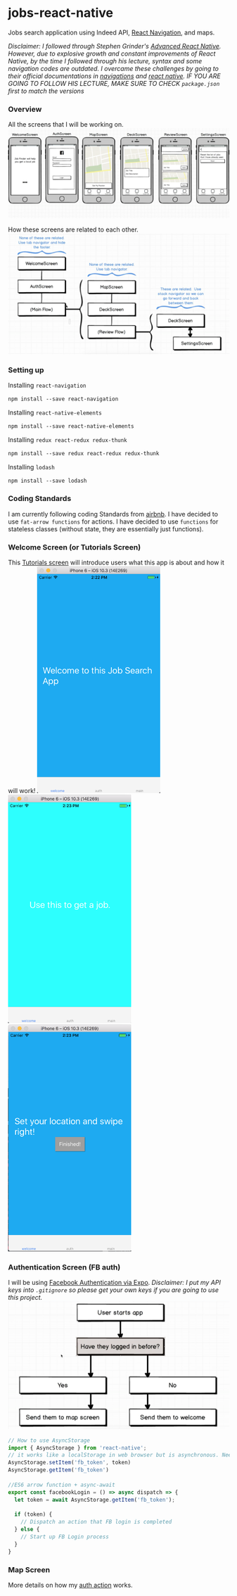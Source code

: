 # jobs-react-native
Jobs search application using Indeed API, [React Navigation](https://reactnavigation.org/docs/intro/), and maps.

*Disclaimer: I followed through Stephen Grinder's [Advanced React Native](https://www.udemy.com/react-native-advanced/).
However, due to explosive growth and constant improvements of React Native, by the time I followed through his lecture, syntax and some navigation codes are outdated. I overcame these challenges by going to their official documentations in [navigations](https://reactnavigation.org/docs) and [react native](https://facebook.github.io/react-native). IF YOU ARE GOING TO FOLLOW HIS LECTURE, MAKE SURE TO CHECK `package.json` first to match the versions*

### Overview
All the screens that I will be working on.
![alt text](demo/screens.png)

How these screens are related to each other.
![alt text](demo/flow.png)

### Setting up
Installing `react-navigation`
```bash
npm install --save react-navigation
```

Installing `react-native-elements`
```bash
npm install --save react-native-elements
```

Installing `redux react-redux redux-thunk`
```bash
npm install --save redux react-redux redux-thunk
```

Installing `lodash`
```bash
npm install --save lodash
```

### Coding Standards
I am currently following coding Standards from [airbnb](https://github.com/airbnb/javascript/tree/master/react).
I have decided to use `fat-arrow functions` for actions.
I have decided to use `functions` for stateless classes (without state, they are essentially just functions).

### Welcome Screen (or Tutorials Screen)
This [Tutorials screen](jobs/components/Slides.js) will introduce users what this app is about and how it will work!
<img src="demo/tut1.png" width="280"> <img src="demo/tut2.png" width="280"> <img src="demo/tut3.png" width="280">

### Authentication Screen (FB auth)
I will be using [Facebook Authentication via Expo](https://docs.expo.io/versions/v17.0.0/sdk/facebook.html).
*Disclaimer: I put my API keys into `.gitignore` so please get your own keys if you are going to use this project.*
<img src="demo/authFlow.png">

```js
// How to use AsyncStorage
import { AsyncStorage } from 'react-native';
// it works like a localStorage in web browser but is asynchronous. Need a callback to handle after successful request.
AsyncStorage.setItem('fb_token', token)
AsyncStorage.getItem('fb_token')

//ES6 arrow function + async-await
export const facebookLogin = () => async dispatch => {
  let token = await AsyncStorage.getItem('fb_token');

  if (token) {
    // Dispatch an action that FB login is completed
  } else {
    // Start up FB Login process
  }
}
```

### Map Screen


More details on how my [auth action](jobs/actions/auth_action.js) works.
